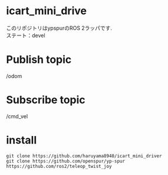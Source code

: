 # icart_mini_drive
このリポジトリはypspurのROS 2ラッパです.  
ステート：devel  

# Publish topic
/odom
# Subscribe topic
/cmd_vel

# install
```
git clone https://github.com/haruyama8940/icart_mini_driver
git clone https://github.com/openspur/yp-spur
https://github.com/ros2/teleop_twist_joy
```
